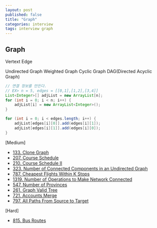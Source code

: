 ```yaml
---
layout: post
published: false
title: "Graph"
categories: interview
tags: interview graph
---
```


## Graph

Vertext
Edge

Undirected Graph
Weighted Graph
Cyclic Graph
DAG(Directed Acyclic Graph)

```java
// 연결 정보를 만든다.
// EX> n = 5, edges = [[0,1],[1,2],[3,4]]
List<Integer>[] adjList = new ArrayList[n];
for (int i = 0; i < n; i++) {
    adjList[i] = new ArrayList<Integer>();
}

for (int i = 0; i < edges.length; i++) {
    adjList[edges[i][0]].add(edges[i][1]);
    adjList[edges[i][1]].add(edges[i][0]);
}

```
[Medium]
- [133. Clone Graph](https://leetcode.com/problems/clone-graph/)
- [207. Course Schedule](https://leetcode.com/problems/course-schedule/)
- [210. Course Schedule II](https://leetcode.com/problems/course-schedule-ii/)
- [323. Number of Connected Components in an Undirected Graph](https://leetcode.com/problems/number-of-connected-components-in-an-undirected-graph/)
- [787. Cheapest Flights Within K Stops](https://leetcode.com/problems/cheapest-flights-within-k-stops/)
- [1319. Number of Operations to Make Network Connected](https://leetcode.com/problems/number-of-operations-to-make-network-connected/)
- [547. Number of Provinces](https://leetcode.com/problems/number-of-provinces/)
- [261. Graph Valid Tree](https://leetcode.com/problems/graph-valid-tree/)
- [721. Accounts Merge](https://leetcode.com/problems/accounts-merge/)
- [797. All Paths From Source to Target](https://leetcode.com/problems/all-paths-from-source-to-target/)

[Hard]
- [815. Bus Routes](https://leetcode.com/problems/bus-routes/)